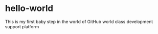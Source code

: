 # hello-world
This is my first baby step in the world of GitHub world class development support platform
